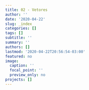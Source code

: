 ```yaml
---
title: 02 - Vetores
author: ''
date: '2020-04-22'
slug: _index
categories: []
tags: []
subtitle: ''
summary: ''
authors: []
lastmod: '2020-04-22T20:56:54-03:00'
featured: no
image:
  caption: ''
  focal_point: ''
  preview_only: no
projects: []
---
```

